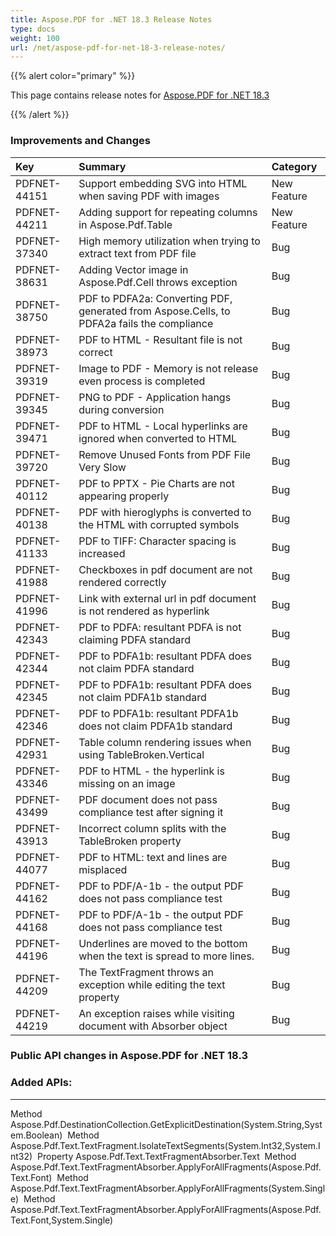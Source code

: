 ```yaml
---
title: Aspose.PDF for .NET 18.3 Release Notes
type: docs
weight: 100
url: /net/aspose-pdf-for-net-18-3-release-notes/
---
```


{{% alert color="primary" %}} 

This page contains release notes for [Aspose.PDF for .NET 18.3](https://www.nuget.org/packages/Aspose.Pdf/18.3.0)

{{% /alert %}} 
### **Improvements and Changes**

|**Key**|**Summary**|**Category**|
| :- | :- | :- |
|PDFNET-44151|Support embedding SVG into HTML when saving PDF with images|New Feature|
|PDFNET-44211|Adding support for repeating columns in Aspose.Pdf.Table|New Feature|
|PDFNET-37340|High memory utilization when trying to extract text from PDF file|Bug|
|PDFNET-38631|Adding Vector image in Aspose.Pdf.Cell throws exception|Bug|
|PDFNET-38750|PDF to PDFA2a: Converting PDF, generated from Aspose.Cells, to PDFA2a fails the compliance|Bug|
|PDFNET-38973|PDF to HTML - Resultant file is not correct|Bug|
|PDFNET-39319|Image to PDF - Memory is not release even process is completed|Bug|
|PDFNET-39345|PNG to PDF - Application hangs during conversion|Bug|
|PDFNET-39471|PDF to HTML - Local hyperlinks are ignored when converted to HTML|Bug|
|PDFNET-39720|Remove Unused Fonts from PDF File Very Slow|Bug|
|PDFNET-40112|PDF to PPTX - Pie Charts are not appearing properly|Bug|
|PDFNET-40138|PDF with hieroglyphs is converted to the HTML with corrupted symbols|Bug|
|PDFNET-41133|PDF to TIFF: Character spacing is increased|Bug|
|PDFNET-41988|Checkboxes in pdf document are not rendered correctly |Bug|
|PDFNET-41996|Link with external url in pdf document is not rendered as hyperlink|Bug|
|PDFNET-42343|PDF to PDFA: resultant PDFA is not claiming PDFA standard|Bug|
|PDFNET-42344|PDF to PDFA1b: resultant PDFA does not claim PDFA standard|Bug|
|PDFNET-42345|PDF to PDFA1b: resultant PDFA does not claim PDFA1b standard|Bug|
|PDFNET-42346|PDF to PDFA1b: resultant PDFA1b does not claim PDFA1b standard|Bug|
|PDFNET-42931|Table column rendering issues when using TableBroken.Vertical|Bug|
|PDFNET-43346|PDF to HTML - the hyperlink is missing on an image|Bug|
|PDFNET-43499|PDF document does not pass compliance test after signing it|Bug|
|PDFNET-43913|Incorrect column splits with the TableBroken property|Bug|
|PDFNET-44077|PDF to HTML: text and lines are misplaced|Bug|
|PDFNET-44162|PDF to PDF/A-1b - the output PDF does not pass compliance test|Bug|
|PDFNET-44168|PDF to PDF/A-1b - the output PDF does not pass compliance test|Bug|
|PDFNET-44196|Underlines are moved to the bottom when the text is spread to more lines.|Bug|
|PDFNET-44209|The TextFragment throws an exception while editing the text property|Bug|
|PDFNET-44219|An exception raises while visiting document with Absorber object|Bug|
### **Public API changes in Aspose.PDF for .NET 18.3**
### **Added APIs:**
-----
Method Aspose.Pdf.DestinationCollection.GetExplicitDestination(System.String,System.Boolean) 
Method Aspose.Pdf.Text.TextFragment.IsolateTextSegments(System.Int32,System.Int32) 
Property Aspose.Pdf.Text.TextFragmentAbsorber.Text 
Method Aspose.Pdf.Text.TextFragmentAbsorber.ApplyForAllFragments(Aspose.Pdf.Text.Font) 
Method Aspose.Pdf.Text.TextFragmentAbsorber.ApplyForAllFragments(System.Single) 
Method Aspose.Pdf.Text.TextFragmentAbsorber.ApplyForAllFragments(Aspose.Pdf.Text.Font,System.Single)
